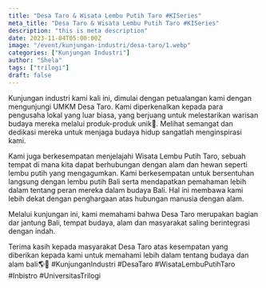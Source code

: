 ```yaml
---
title: "Desa Taro & Wisata Lembu Putih Taro #KISeries"
meta_title: "Desa Taro & Wisata Lembu Putih Taro #KISeries"
description: "this is meta description"
date: 2023-11-04T05:00:00Z
image: "/event/kunjungan-industri/desa-taro/1.webp"
categories: ["Kunjungan Industri"]
author: "Shela"
tags: ["trilogi"]
draft: false
---
```


Kunjungan industri kami kali ini, dimulai dengan petualangan kami dengan mengunjungi UMKM Desa Taro. Kami diperkenalkan kepada para pengusaha lokal yang luar biasa, yang berjuang untuk melestarikan warisan budaya mereka melalui produk-produk unik🤩. Melihat semangat dan dedikasi mereka untuk menjaga budaya hidup sangatlah menginspirasi kami.

Kami juga berkesempatan menjelajahi Wisata Lembu Putih Taro, sebuah tempat di mana kita dapat berhubungan dengan alam dan hewan seperti lembu putih yang mengagumkan. Kami berkesempatan untuk bersentuhan langsung dengan lembu putih Bali serta mendapatkan pemahaman lebih dalam tentang peran mereka dalam budaya Bali. Hal ini membawa kami lebih dekat dengan penghargaan atas hubungan manusia dengan alam.

Melalui kunjungan ini, kami memahami bahwa Desa Taro merupakan bagian dar jantung Bali, tempat budaya, alam dan masyarakat saling berintegrasi dengan indah.

Terima kasih kepada masyarakat Desa Taro atas kesempatan yang diberikan kepada kami untuk memahami lebih dalam tentang budaya dan alam bali🌎🌷
#KunjunganIndustri #DesaTaro #WisataLembuPutihTaro #Inbistro #UniversitasTrilogi